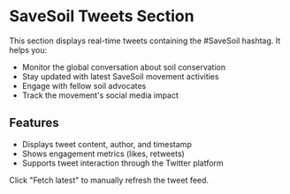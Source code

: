 
# SaveSoil Tweets Section

This section displays real-time tweets containing the #SaveSoil hashtag. It helps you:

- Monitor the global conversation about soil conservation
- Stay updated with latest SaveSoil movement activities
- Engage with fellow soil advocates
- Track the movement's social media impact

## Features
- Displays tweet content, author, and timestamp
- Shows engagement metrics (likes, retweets)
- Supports tweet interaction through the Twitter platform

Click "Fetch latest" to manually refresh the tweet feed.
